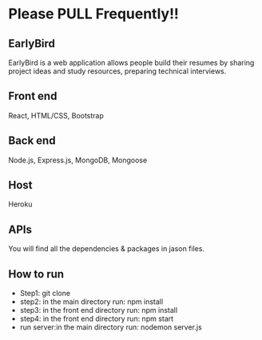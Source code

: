 # Please PULL Frequently!! #

## EarlyBird
EarlyBird is a web application allows people build their resumes by sharing project ideas and study resources, preparing technical interviews.

## Front end
React, HTML/CSS, Bootstrap

## Back end
Node.js, Express.js, MongoDB, Mongoose

## Host
Heroku

## APIs
You will find all the dependencies & packages in jason files.

## How to run
* Step1: git clone <project repository>
* step2: in the main directory run: npm install
* step3: in the front end directory run: npm install
* step4: in the front end directory run: npm start
* run server:in the main directory run:  nodemon server.js
